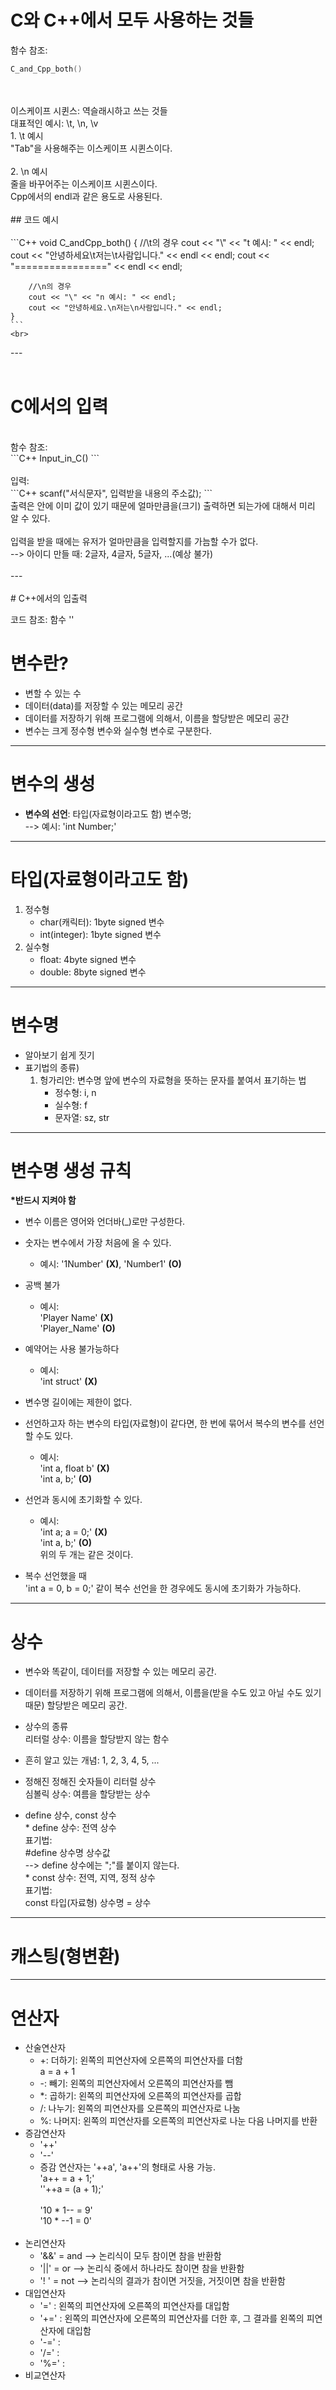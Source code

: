 # C와 C++에서 모두 사용하는 것들

함수 참조:<br>
```C++
C_and_Cpp_both()
```
<br>
<br>
이스케이프 시퀸스: 역슬래시하고 쓰는 것들<br>
    대표적인 예시: \t, \n, \v<br>
    1. \t 예시<br>
    "Tab"을 사용해주는 이스케이프 시퀸스이다.<br>
    <br>
    2. \n 예시<br>
    줄을 바꾸어주는 이스케이프 시퀸스이다.<br>
    Cpp에서의 endl과 같은 용도로 사용된다.<br>
    <br>
## 코드 예시<br>
<br>
    ```C++
    void C_andCpp_both()
    {
        //\t의 경우
        cout << "\" << "t 예시: " << endl;
        cout << "안녕하세요\t저는\t사람입니다." << endl << endl;
        cout << "================" << endl << endl;

        //\n의 경우
        cout << "\" << "n 예시: " << endl;
        cout << "안녕하세요.\n저는\n사람입니다." << endl;
    }
    ```
    <br>
---<br>
<br>
# C에서의 입력<br>
<br>
함수 참조:<br>
```C++
Input_in_C()
```
<br>
<br>
입력:<br>
```C++
scanf("서식문자", 입력받을 내용의 주소값);
```
<br>
출력은 안에 이미 값이 있기 때문에 얼마만큼을(크기) 출력하면 되는가에 대해서 미리 알 수 있다.<br>
<br>
입력을 받을 때에는 유저가 얼마만큼을 입력할지를 가늠할 수가 없다.<br>
    --> 아이디 만들 때: 2글자, 4글자, 5글자, ...(예상 불가)<br>
<br>
---<br>
<br>
# C++에서의 입출력

코드 참조: 함수 ''

# 변수란?

+ 변할 수 있는 수<br>
+ 데이터(data)를 저장할 수 있는 메모리 공간<br>
+ 데이터를 저장하기 위해 프로그램에 의해서, 이름을 할당받은 메모리 공간<br>
+ 변수는 크게 정수형 변수와 실수형 변수로 구분한다.

---

# 변수의 생성

+ __변수의 선언__:  타입(자료형이라고도 함) 변수명;<br>
    --> 예시: 'int Number;'

---

# 타입(자료형이라고도 함)

1. 정수형<br>
    + char(캐릭터): 1byte signed 변수<br>
    + int(integer): 1byte signed 변수<br>
2. 실수형<br>
    + float: 4byte signed 변수<br>
    + double: 8byte signed 변수

---

# 변수명

+ 알아보기 쉽게 짓기<br>
+ 표기법의 종류)<br>
    1. 헝가리안: 변수명 앞에 변수의 자료형을 뜻하는 문자를 붙여서 표기하는 법<br>
        + 정수형: i, n<br>
        + 실수형: f<br>
        + 문자열: sz, str

---

# 변수명 생성 규칙

__*반드시 지켜야 함__<br>
+ 변수 이름은 영어와 언더바(_)로만 구성한다.<br>
+ 숫자는 변수에서 가장 처음에 올 수 있다.<br>
    - 예시: '1Number' __(X)__, 'Number1' __(O)__<br>
+ 공백 불가<br>
    - 예시:<br>
        'Player Name' __(X)__<br>
        'Player_Name' __(O)__<br>
+ 예약어는 사용 불가능하다<br>
    - 예시:<br>
        'int struct' __(X)__<br>
+ 변수명 길이에는 제한이 없다.<br>
+ 선언하고자 하는 변수의 타입(자료형)이 같다면, 한 번에 묶어서 복수의 변수를 선언할 수도 있다.<br>
    - 예시:<br>
        'int a, float b' __(X)__<br>
        'int a, b;' __(O)__

+ 선언과 동시에 초기화할 수 있다.<br>
    - 예시:<br>
        'int a;  a = 0;' __(X)__<br>
        'int a, b;' __(O)__<br>
        위의 두 개는 같은 것이다.

+ 복수 선언했을 때<br>
    'int a = 0, b = 0;' 같이 복수 선언을 한 경우에도 동시에 초기화가 가능하다.

---

# 상수

+ 변수와 똑같이, 데이터를 저장할 수 있는 메모리 공간.<br>
+ 데이터를 저장하기 위해 프로그램에 의해서, 이름을(받을 수도 있고 아닐 수도 있기 때문) 할당받은 메모리 공간.

+ 상수의 종류<br>
    리터럴 상수: 이름을 할당받지 않는 함수<br>
+ 흔히 알고 있는 개념: 1, 2, 3, 4, 5, ...<br>
+ 정해진 정해진 숫자들이 리터럴 상수<br>
    심볼릭 상수: 여름을 할당받는 상수<br>
+ define 상수, const 상수<br>
    \* define 상수: 전역 상수<br>
        표기법:<br>
            \#define 상수명 상수값<br>
            --> define 상수에는 ";"를 붙이지 않는다.<br>
    \* const 상수: 전역, 지역, 정적 상수<br>
        표기법:<br>
            const 타입(자료형) 상수명 = 상수

---

# 캐스팅(형변환)

---

# 연산자

+ 산술연산자<br>
    - \+: 더하기: 왼쪽의 피연산자에 오른쪽의 피연산자를 더함<br>
        a \= a \+ 1<br>
    - \-: 빼기: 왼쪽의 피연산자에서 오른쪽의 피연산자를 뺌<br>
    - \*: 곱하기: 왼쪽의 피연산자에 오른쪽의 피연산자를 곱합<br>
    - \/: 나누기: 왼쪽의 피연산자를 오른쪽의 피연산자로 나눔<br>
    - \%: 나머지: 왼쪽의 피연산자를 오른쪽의 피연산자로 나눈 다음 나머지를 반환<br>
+ 증감연산자<br>
    - '++'<br>
    - '--'<br>
    - 증감 연산자는 '++a', 'a++'의 형태로 사용 가능.<br>
        'a++ = a + 1;'<br>
        ''++a = (a + 1);'<br>
        <br>
        '10 * 1-- = 9'<br>
        '10 * --1 = 0'<br>
        <br>
+ 논리연산자<br>
    - '&&' = and  --> 논리식이 모두 참이면 참을 반환함<br>
    - '||' = or   --> 논리식 중에서 하나라도 참이면 참을 반환함<br>
    - '! ' = not  --> 논리식의 결과가 참이면 거짓을, 거짓이면 참을 반환함<br>
+ 대입연산자<br>
    - '=' : 왼쪽의 피연산자에 오른쪽의 피연산자를 대입함<br>
    - '+=' : 왼쪽의 피연산자에 오른쪽의 피연산자를 더한 후, 그 결과를 왼쪽의 피연산자에 대입함<br>
    - '-=' :<br>
    - '/=' :<br>
    - '%=' :<br>
+ 비교연산자<br>
